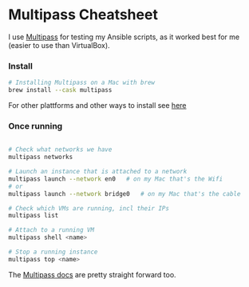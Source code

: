 # Multipass Cheatsheet

I use [Multipass](https://multipass.run) for testing my Ansible scripts, as it worked best for me (easier to use than VirtualBox).

### Install
```bash
# Installing Multipass on a Mac with brew
brew install --cask multipass
```

For other plattforms and other ways to install see [here](https://multipass.run/docs/installing-on-macos)

### Once running


```bash

# Check what networks we have
multipass networks

# Launch an instance that is attached to a network
multipass launch --network en0   # on my Mac that's the Wifi
# or
multipass launch --network bridge0   # on my Mac that's the cable

# Check which VMs are running, incl their IPs
multipass list

# Attach to a running VM
multipass shell <name>

# Stop a running instance
multipass top <name>
```

The [Multipass docs](https://multipass.run/docs) are pretty straight forward too.